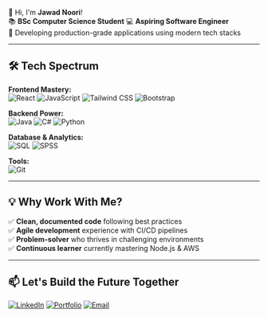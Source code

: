 👋 Hi, I'm **Jawad Noori**!  
📚 **BSc Computer Science Student**
💻 **Aspiring Software Engineer**  
🚀 Developing production-grade applications using modern tech stacks

---

## 🛠️ **Tech Spectrum**  

**Frontend Mastery:**  
![React](https://img.shields.io/badge/React-Expert-61DAFB?style=flat&logo=react&logoColor=black)
![JavaScript](https://img.shields.io/badge/JavaScript-ES6+-F7DF1E?style=flat&logo=javascript&logoColor=black)
![Tailwind CSS](https://img.shields.io/badge/Tailwind_CSS-Pro-06B6D4?style=flat&logo=tailwind-css&logoColor=white)
![Bootstrap](https://img.shields.io/badge/Bootstrap-5-7952B3?style=flat&logo=bootstrap&logoColor=white)

**Backend Power:**  
![Java](https://img.shields.io/badge/Java-Spring_Boot_Experience-ED8B00?style=flat&logo=openjdk&logoColor=white)
![C#](https://img.shields.io/badge/C%23-.NET_Core-239120?style=flat&logo=c-sharp&logoColor=white)
![Python](https://img.shields.io/badge/Python-Django_Flask-3776AB?style=flat&logo=python&logoColor=white)

**Database & Analytics:**  
![SQL](https://img.shields.io/badge/SQL-Query_Optimization-4479A1?style=flat&logo=mysql&logoColor=white)
![SPSS](https://img.shields.io/badge/SPSS-Data_Analysis-FF6F00?style=flat&logo=ibm&logoColor=white)

**Tools:**  
![Git](https://img.shields.io/badge/Git-GitHub_Actions-F05032?style=flat&logo=git&logoColor=white)

---

## 💡 **Why Work With Me?**  

✅ **Clean, documented code** following best practices  
✅ **Agile development** experience with CI/CD pipelines  
✅ **Problem-solver** who thrives in challenging environments  
✅ **Continuous learner** currently mastering Node.js & AWS  

---

## 📫 **Let's Build the Future Together**  

[![LinkedIn](https://img.shields.io/badge/Let's%20Connect%20on%20LinkedIn-0A66C2?style=for-the-badge&logo=linkedin&logoColor=white)](https://www.linkedin.com/in/jawadnoori1/)
[![Portfolio](https://img.shields.io/badge/Explore%20My%20Portfolio-4285F4?style=for-the-badge&logo=google-chrome&logoColor=white)](https://jawadnoori.co.uk)
[![Email](https://img.shields.io/badge/Email%20Me-FF6B6B?style=for-the-badge&logo=gmail&logoColor=white)](mailto:jawadnoori1@outlook.com)
